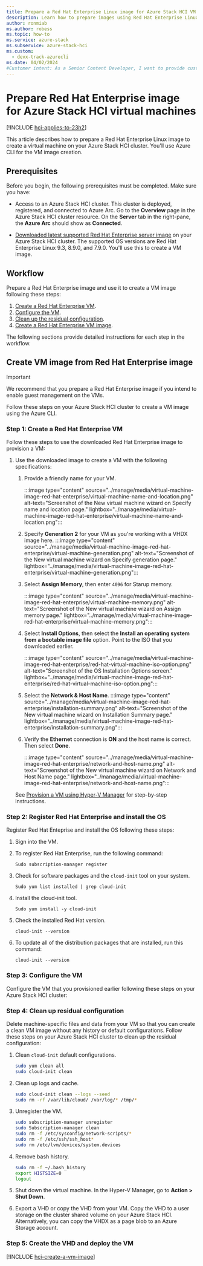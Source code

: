 ```yaml
---
title: Prepare a Red Hat Enterprise Linux image for Azure Stack HCI VM
description: Learn how to prepare images using Red Hat Enterprise Linux to create an Azure Stack HCI VM image.
author: ronmiab
ms.author: robess
ms.topic: how-to
ms.service: azure-stack
ms.subservice: azure-stack-hci
ms.custom:
  - devx-track-azurecli
ms.date: 04/02/2024
#Customer intent: As a Senior Content Developer, I want to provide customers with content and steps to help them successfully use Red Hat Enterprise Linux to create images on Azure Stack HCI.
---
```


# Prepare Red Hat Enterprise image for Azure Stack HCI virtual machines

[!INCLUDE [hci-applies-to-23h2](../../includes/hci-applies-to-23h2.md)]

This article describes how to prepare a Red Hat Enterprise Linux image to create a virtual machine on your Azure Stack HCI cluster. You'll use Azure CLI for the VM image creation.

## Prerequisites

Before you begin, the following prerequisites must be completed. Make sure you have:

- Access to an Azure Stack HCI cluster. This cluster is deployed, registered, and connected to Azure Arc. Go to the **Overview** page in the Azure Stack HCI cluster resource. On the **Server** tab in the right-pane, the **Azure Arc** should show as **Connected**.

- [Downloaded latest supported Red Hat Enterprise server image](https://developers.redhat.com/products/rhel/download#rhel-new-product-download-list-61451) on your Azure Stack HCI cluster. The supported OS versions are Red Hat Enterprise Linux 9.3, 8.9.0, and 7.9.0. You'll use this to create a VM image.

## Workflow

Prepare a Red Hat Enterprise image and use it to create a VM image following these steps:

1. [Create a Red Hat Enterprise VM](./virtual-machine-image-red-hat-enterprise-linux.md#create-vm-image-from-red-hat-enterprise-image).
2. [Configure the VM](./virtual-machine-image-red-hat-enterprise-linux.md#step-2-configure-the-vm).
3. [Clean up the residual configuration](./virtual-machine-image-red-hat-enterprise-linux.md#step-3-clean-up-residual-configuration).
4. [Create a Red Hat Enterprise VM image](./virtual-machine-image-red-hat-enterprise-linux.md#step-4-create-the-vhd-and-deploy-the-vm).

The following sections provide detailed instructions for each step in the workflow.

## Create VM image from Red Hat Enterprise image

> [!IMPORTANT]
> We recommend that you prepare a Red Hat Enterprise image if you intend to enable guest management on the VMs.

Follow these steps on your Azure Stack HCI cluster to create a VM image using the Azure CLI.

### Step 1: Create a Red Hat Enterprise VM

Follow these steps to use the downloaded Red Hat Enterprise image to provision a VM:

1. Use the downloaded image to create a VM with the following specifications:

    1. Provide a friendly name for your VM.

        :::image type="content" source="../manage/media/virtual-machine-image-red-hat-enterprise/virtual-machine-name-and-location.png" alt-text="Screenshot of the New virtual machine wizard on Specify name and location page." lightbox="../manage/media/virtual-machine-image-red-hat-enterprise/virtual-machine-name-and-location.png":::

    2. Specify **Generation 2** for your VM as you're working with a VHDX image here. <!--is the VHDX statement valid here?-->
        :::image type="content" source="../manage/media/virtual-machine-image-red-hat-enterprise/virtual-machine-generation.png" alt-text="Screenshot of the New virtual machine wizard on Specify generation page." lightbox="../manage/media/virtual-machine-image-red-hat-enterprise/virtual-machine-generation.png":::

    3. Select **Assign Memory**, then enter `4096` for Starup memory.

        :::image type="content" source="../manage/media/virtual-machine-image-red-hat-enterprise/virtual-machine-memory.png" alt-text="Screenshot of the New virtual machine wizard on Assign memory page." lightbox="../manage/media/virtual-machine-image-red-hat-enterprise/virtual-machine-memory.png":::

    4. Select **Install Options**, then select the **Install an operating system from a bootable image file** option. Point to the ISO that you downloaded earlier.

        :::image type="content" source="../manage/media/virtual-machine-image-red-hat-enterprise/red-hat-virtual-machine-iso-option.png" alt-text="Screenshot of the OS Installation Options screen." lightbox="../manage/media/virtual-machine-image-red-hat-enterprise/red-hat-virtual-machine-iso-option.png":::

    5. Select the **Network & Host Name**.
        :::image type="content" source="../manage/media/virtual-machine-image-red-hat-enterprise/installation-summary.png" alt-text="Screenshot of the New virtual machine wizard on Installation Summary page." lightbox="../manage/media/virtual-machine-image-red-hat-enterprise/installation-summary.png":::

    6. Verify the **Ethernet** connection is **ON** and the host name is correct. Then select **Done**.

        :::image type="content" source="../manage/media/virtual-machine-image-red-hat-enterprise/network-and-host-name.png" alt-text="Screenshot of the New virtual machine wizard on Network and Host Name page." lightbox="../manage/media/virtual-machine-image-red-hat-enterprise/network-and-host-name.png":::

    See [Provision a VM using Hyper-V Manager](/windows-server/virtualization/hyper-v/get-started/create-a-virtual-machine-in-hyper-v?tabs=hyper-v-manager#create-a-virtual-machine) for step-by-step instructions.

### Step 2: Register Red Hat Enterprise and install the OS

 Register Red Hat Enteprise and install the OS following these steps:

1. Sign into the VM.

2. To register Red Hat Enterprise, run the following command:

    ```azurecli
    Sudo subscription-manager register
    ```

3. Check for software packages and the `cloud-init` tool on your system.

    ```azurecli
    Sudo yum list installed | grep cloud-init
    ```

4. Install the cloud-init tool.

    ```azurecli
    Sudo yum install -y cloud-init
    ```

5. Check the installed Red Hat version.

    ```azurecli
    cloud-init --version
    ```

6. To update all of the distribution packages that are installed, run this command:

    ```azurecli
    cloud-init --version
    ```

### Step 3: Configure the VM

Configure the VM that you provisioned earlier following these steps on your Azure Stack HCI cluster:

<!--add content here-->

### Step 4: Clean up residual configuration

Delete machine-specific files and data from your VM so that you can create a clean VM image without any history or default configurations. Follow these steps on your Azure Stack HCI cluster to clean up the residual configuration:

1. Clean `cloud-init` default configurations.

    ```bash
    sudo yum clean all
    sudo cloud-init clean
    ```

2. Clean up logs and cache.

    ```bash
    sudo cloud-init clean --logs --seed
    sudo rm -rf /var/lib/cloud/ /var/log/* /tmp/*
    ```

3. Unregister the VM.

    ```bash
    sudo subscription-manager unregister
    sudo Subscription-manager clean
    sudo rm -f /etc/sysconfig/network-scripts/*
    sudo rm -f /etc/ssh/ssh_host*
    sudo rm /etc/lvm/devices/system.devices
    ```

4. Remove bash history.

    ```bash
    sudo rm -f ~/.bash_history 
    export HISTSIZE=0
    logout
    ```

5. Shut down the virtual machine. In the Hyper-V Manager, go to **Action > Shut Down**.

6. Export a VHD or copy the VHD from your VM. Copy the VHD to a user storage on the cluster shared volume on your Azure Stack HCI. Alternatively, you can copy the VHDX as a page blob to an Azure Storage account.

### Step 5: Create the VHD and deploy the VM

[!INCLUDE [hci-create-a-vm-image](../../includes/hci-create-a-vm-image.md)]
